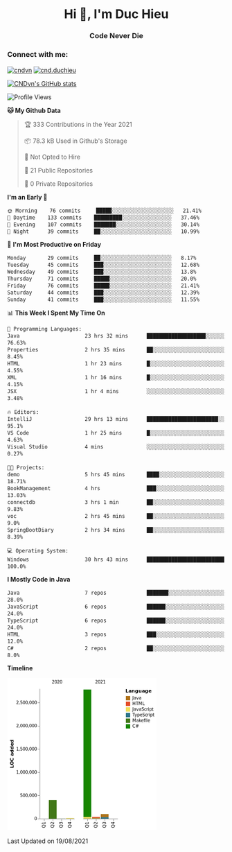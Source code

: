 <h1 align="center">Hi 👋, I'm Duc Hieu</h1>
<h3 align="center">Code Never Die</h3>

<h3 align="left">Connect with me:</h3>
<p align="left">
<a href="https://linkedin.com/in/cndvn" target="blank"><img align="center" src="https://img.shields.io/badge/LinkedIn-0077B5?style=for-the-badge&logo=linkedin&logoColor=white" alt="cndvn"/></a>
<a href="https://fb.com/cnd.duchieu" target="blank"><img align="center" src="https://img.shields.io/badge/Facebook-1877F2?style=for-the-badge&logo=facebook&logoColor=white" alt="cnd.duchieu"/></a>
</p>

[![CNDvn's GitHub stats](https://github-readme-stats.vercel.app/api?username=cndvn)](https://github.com/anuraghazra/github-readme-stats)

<!--START_SECTION:waka-->
![Profile Views](http://img.shields.io/badge/Profile%20Views-5-blue)

**🐱 My Github Data** 

> 🏆 333 Contributions in the Year 2021
 > 
> 📦 78.3 kB Used in Github's Storage 
 > 
> 🚫 Not Opted to Hire
 > 
> 📜 21 Public Repositories 
 > 
> 🔑 0 Private Repositories  
 > 
**I'm an Early 🐤** 

```text
🌞 Morning    76 commits     █████░░░░░░░░░░░░░░░░░░░░   21.41% 
🌆 Daytime    133 commits    █████████░░░░░░░░░░░░░░░░   37.46% 
🌃 Evening    107 commits    ███████░░░░░░░░░░░░░░░░░░   30.14% 
🌙 Night      39 commits     ██░░░░░░░░░░░░░░░░░░░░░░░   10.99%

```
📅 **I'm Most Productive on Friday** 

```text
Monday       29 commits     ██░░░░░░░░░░░░░░░░░░░░░░░   8.17% 
Tuesday      45 commits     ███░░░░░░░░░░░░░░░░░░░░░░   12.68% 
Wednesday    49 commits     ███░░░░░░░░░░░░░░░░░░░░░░   13.8% 
Thursday     71 commits     █████░░░░░░░░░░░░░░░░░░░░   20.0% 
Friday       76 commits     █████░░░░░░░░░░░░░░░░░░░░   21.41% 
Saturday     44 commits     ███░░░░░░░░░░░░░░░░░░░░░░   12.39% 
Sunday       41 commits     ███░░░░░░░░░░░░░░░░░░░░░░   11.55%

```


📊 **This Week I Spent My Time On** 

```text
💬 Programming Languages: 
Java                     23 hrs 32 mins      ███████████████████░░░░░░   76.63% 
Properties               2 hrs 35 mins       ██░░░░░░░░░░░░░░░░░░░░░░░   8.45% 
HTML                     1 hr 23 mins        █░░░░░░░░░░░░░░░░░░░░░░░░   4.55% 
XML                      1 hr 16 mins        █░░░░░░░░░░░░░░░░░░░░░░░░   4.15% 
JSX                      1 hr 4 mins         ░░░░░░░░░░░░░░░░░░░░░░░░░   3.48%

🔥 Editors: 
IntelliJ                 29 hrs 13 mins      ███████████████████████░░   95.1% 
VS Code                  1 hr 25 mins        █░░░░░░░░░░░░░░░░░░░░░░░░   4.63% 
Visual Studio            4 mins              ░░░░░░░░░░░░░░░░░░░░░░░░░   0.27%

🐱‍💻 Projects: 
demo                     5 hrs 45 mins       ████░░░░░░░░░░░░░░░░░░░░░   18.71% 
BookManagement           4 hrs               ███░░░░░░░░░░░░░░░░░░░░░░   13.03% 
connectdb                3 hrs 1 min         ██░░░░░░░░░░░░░░░░░░░░░░░   9.83% 
voc                      2 hrs 45 mins       ██░░░░░░░░░░░░░░░░░░░░░░░   9.0% 
SpringBootDiary          2 hrs 34 mins       ██░░░░░░░░░░░░░░░░░░░░░░░   8.39%

💻 Operating System: 
Windows                  30 hrs 43 mins      █████████████████████████   100.0%

```

**I Mostly Code in Java** 

```text
Java                     7 repos             ███████░░░░░░░░░░░░░░░░░░   28.0% 
JavaScript               6 repos             ██████░░░░░░░░░░░░░░░░░░░   24.0% 
TypeScript               6 repos             ██████░░░░░░░░░░░░░░░░░░░   24.0% 
HTML                     3 repos             ███░░░░░░░░░░░░░░░░░░░░░░   12.0% 
C#                       2 repos             ██░░░░░░░░░░░░░░░░░░░░░░░   8.0%

```


**Timeline**

![Chart not found](https://raw.githubusercontent.com/CNDvn/CNDvn/main/charts/bar_graph.png) 


 Last Updated on 19/08/2021
<!--END_SECTION:waka-->
